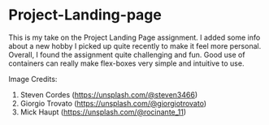 # Project-Landing-page
This is my take on the Project Landing Page assignment. I added some info about a new hobby I picked up quite recently to make it feel more personal. Overall, I found the assignment quite challenging and fun. Good use of containers can really make flex-boxes very simple and intuitive to use. 

Image Credits:
1. Steven Cordes (https://unsplash.com/@steven3466) 
2. Giorgio Trovato (https://unsplash.com/@giorgiotrovato)
3. Mick Haupt (https://unsplash.com/@rocinante_11)